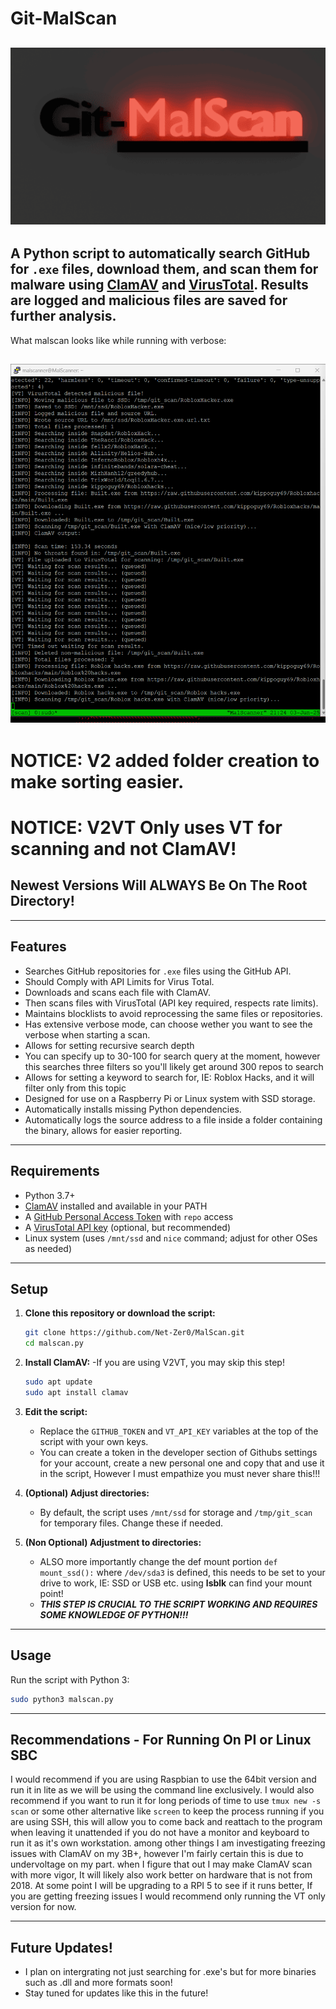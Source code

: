 # Git-MalScan
![Alt text](Images/logo512.png)
---
A Python script to **automatically search GitHub for `.exe` files**, download them, and scan them for malware using [ClamAV](https://www.clamav.net/) and [VirusTotal](https://www.virustotal.com/). Results are logged and malicious files are saved for further analysis.
---
What malscan looks like while running with verbose:

![Alt text](Images/Malscan.png)
---
# NOTICE: V2 added folder creation to make sorting easier.
# NOTICE: V2VT Only uses VT for scanning and not ClamAV!
## Newest Versions Will ALWAYS Be On The Root Directory!
---

## Features

- Searches GitHub repositories for `.exe` files using the GitHub API.
- Should Comply with API Limits for Virus Total.
- Downloads and scans each file with ClamAV.
- Then scans files with VirusTotal (API key required, respects rate limits).
- Maintains blocklists to avoid reprocessing the same files or repositories.
- Has extensive verbose mode, can choose wether you want to see the verbose when starting a scan.
- Allows for setting recursive search depth
- You can specify up to 30-100 for search query at the moment, however this searches three filters so you'll likely get around 300 repos to search
- Allows for setting a keyword to search for, IE: Roblox Hacks, and it will filter only from this topic
- Designed for use on a Raspberry Pi or Linux system with SSD storage.
- Automatically installs missing Python dependencies.
- Automatically logs the source address to a file inside a folder containing the binary, allows for easier reporting.
---

## Requirements

- Python 3.7+
- [ClamAV](https://www.clamav.net/) installed and available in your PATH
- A [GitHub Personal Access Token](https://github.com/settings/tokens) with `repo` access
- A [VirusTotal API key](https://www.virustotal.com/gui/join-us) (optional, but recommended)
- Linux system (uses `/mnt/ssd` and `nice` command; adjust for other OSes as needed)

---

## Setup

1. **Clone this repository or download the script:**

    ```sh
    git clone https://github.com/Net-Zer0/MalScan.git
    cd malscan.py
    ```

2. **Install ClamAV:** -If you are using V2VT, you may skip this step!

    ```sh
    sudo apt update
    sudo apt install clamav
    ```

3. **Edit the script:**

    - Replace the `GITHUB_TOKEN` and `VT_API_KEY` variables at the top of the script with your own keys.
    - You can create a token in the developer section of Githubs settings for your account, create a new personal one and copy that and use it in the script, However I must empathize you must never share this!!!

4. **(Optional) Adjust directories:**

    - By default, the script uses `/mnt/ssd` for storage and `/tmp/git_scan` for temporary files. Change these if needed.
5. **(Non Optional) Adjustment to directories:**
    - ALSO more importantly change the def mount portion `def mount_ssd():` where  `/dev/sda3` is defined, this needs to be set to your drive to work, IE: SSD or USB etc. using **lsblk** can find your mount point!
    - ***THIS STEP IS CRUCIAL TO THE SCRIPT WORKING AND REQUIRES SOME KNOWLEDGE OF PYTHON!!!***

---

## Usage

Run the script with Python 3:

```sh
sudo python3 malscan.py
```
--- 
## Recommendations - For Running On PI or Linux SBC
I would recommend if you are using Raspbian to use the 64bit version and run it in lite as we will be using the command line exclusively. I would also recommend if you want to run it for long periods of time to use `tmux new -s scan` or some other alternative like `screen` to keep the process running if you are using SSH, this will allow you to come back and reattach to the program when leaving it unattended if you do not have a monitor and keyboard to run it as it's own workstation. among other things I am investigating freezing issues with ClamAV on my 3B+, however I'm fairly certain this is due to undervoltage on my part. when I figure that out I may make ClamAV scan with more vigor, It will likely also work better on hardware that is not from 2018. At some point I will be upgrading to a RPI 5 to see if it runs better, If you are getting freezing issues I would recommend only running the VT only version for now.

---
## Future Updates!

- I plan on intergrating not just searching for .exe's but for more binaries such as .dll and more formats soon! 
- Stay tuned for updates like this in the future!
